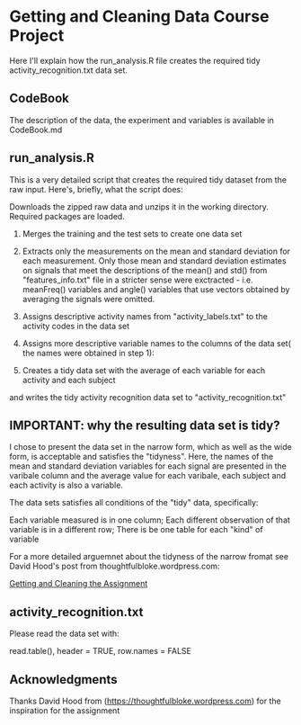 # Getting and Cleaning Data Course Project

Here I'll explain how the run_analysis.R file creates the required tidy activity_recognition.txt data set.

## CodeBook
The description of the data, the experiment and variables is available in CodeBook.md

## run_analysis.R

This is a very detailed script that creates the required tidy dataset from the raw input.
Here's, briefly, what the script does:

Downloads the zipped raw data and unzips it in the working directory. Required packages are loaded.

1. Merges the training and the test sets to create one data set

2. Extracts only the measurements on the mean and standard deviation for each measurement.
Only those mean and standard deviation estimates on signals that meet the descriptions of the mean() and std() from "features_info.txt" file in a stricter sense were exctracted - i.e. meanFreq() variables and angle() variables that use vectors obtained by averaging the signals were omitted.

3. Assigns descriptive activity names from "activity_labels.txt" to the activity codes in the data set

4. Assigns more descriptive variable names to the columns of the data set( the names were obtained in step 1):

5. Creates a tidy data set with the average of each variable for each activity and each subject

and writes the tidy activity recognition data set to "activity_recognition.txt"

## IMPORTANT: why the resulting data set is tidy?

I chose to present the data set in the narrow form, which as well as the wide form, is acceptable and satisfies the "tidyness". Here, the names of the mean and standard deviation variables for each signal are presented in the varibale column and the average value for each varibale, each subject and each activity is also a variable.

The data sets satisfies all conditions of the "tidy" data, specifically:

Each variable measured is in one column;
Each different observation of that variable is in a different row;
There is be one table for each "kind" of variable

For a more detailed arguemnet about the tidyness of the narrow fromat see David Hood's post from thoughtfulbloke.wordpress.com:

[Getting and Cleaning the Assignment](https://thoughtfulbloke.wordpress.com/2015/09/09/getting-and-cleaning-the-assignment/6)

## activity_recognition.txt
Please read the data set with:

read.table(), header = TRUE, row.names = FALSE


## Acknowledgments

Thanks David Hood from (https://thoughtfulbloke.wordpress.com) for the inspiration for the assignment
